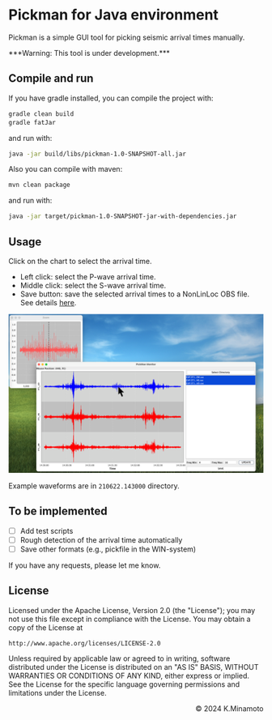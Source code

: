 # Pickman for Java environment

Pickman is a simple GUI tool for picking seismic arrival times manually.

<p font color='red'>***Warning: This tool is under development.***</p>

## Compile and run

If you have gradle installed, you can compile the project with:

```bash
gradle clean build
gradle fatJar
```

and run with:

```bash
java -jar build/libs/pickman-1.0-SNAPSHOT-all.jar
```

Also you can compile with maven:

```bash
mvn clean package
```

and run with:

```bash
java -jar target/pickman-1.0-SNAPSHOT-jar-with-dependencies.jar
```

## Usage

Click on the chart to select the arrival time.

- Left click: select the P-wave arrival time.
- Middle click: select the S-wave arrival time.
- Save button: save the selected arrival times to a NonLinLoc OBS file. See details [here](http://alomax.free.fr/nlloc/).

![GUI example](example.png)

Example waveforms are in `210622.143000` directory.

## To be implemented

- [ ] Add test scripts
- [ ] Rough detection of the arrival time automatically
- [ ] Save other formats (e.g., pickfile in the WIN-system)

If you have any requests, please let me know.

## License

Licensed under the Apache License, Version 2.0 (the "License");
you may not use this file except in compliance with the License.
You may obtain a copy of the License at

    http://www.apache.org/licenses/LICENSE-2.0

Unless required by applicable law or agreed to in writing, software
distributed under the License is distributed on an "AS IS" BASIS,
WITHOUT WARRANTIES OR CONDITIONS OF ANY KIND, either express or implied.
See the License for the specific language governing permissions and
limitations under the License.

<p align="right">&copy; 2024 K.Minamoto</p>
